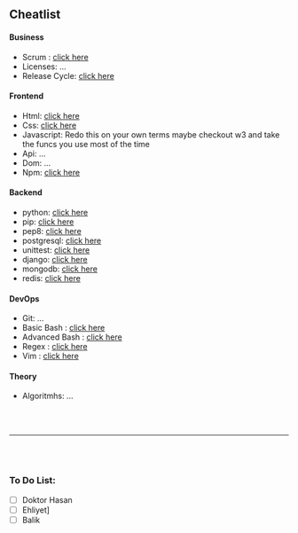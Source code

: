## Cheatlist

#### Business

- Scrum  : [click here](./compsci/business/scrum-cheatsheet.md)
- Licenses: ...
- Release Cycle: [click here](/cheatsheet/software-life-cycle.md)

#### Frontend

- Html: [click here](./cheatsheet/html.md)
- Css: [click here](./cheatsheet/css.md)
- Javascript: Redo this on your own terms maybe checkout w3 and take the funcs you use most of the time
- Api: ...
- Dom: ...
- Npm: [click here](./cheatsheet/npm.md)


#### Backend

- python: [click here](./cheatsheet/python.md)
- pip: [click here](./cheatsheet/pip.md)
- pep8: [click here](./cheatsheet/pep8.py)
- postgresql: [click here](./cheatsheet/postgresql.md)
- unittest: [click here](./cheatsheet/unittest.md)
- django: [click here](./cheatsheet/django.md)
- mongodb: [click here](./cheatsheet/mongodb.md)
- redis: [click here](./cheatsheet/redis.md)

#### DevOps

- Git: ...
- Basic Bash : [click here](./compsci/devops/unix-shell/basic-cheatsheet.md) 
- Advanced Bash : [click here](./compsci/devops/unix-shell/advanced-cheatsheet.md)
- Regex : [click here](./compsci/devops/regex/cheatsheet.md)
- Vim : [click here](./compsci/devops/vim/cheatsheet.md)

#### Theory

- Algoritmhs: ...


<br>
<br>

---

<br>
<br>

### To Do List:

- [ ] Doktor Hasan
- [ ] Ehliyet]
- [ ] Balik
